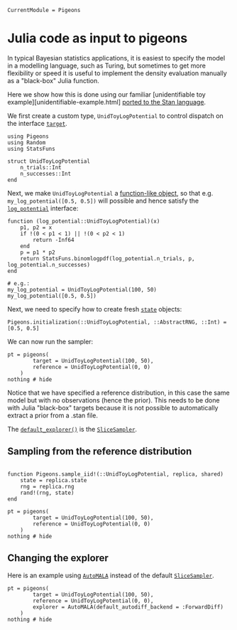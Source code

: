 ```@meta
CurrentModule = Pigeons
```

# Julia code as input to pigeons

In typical Bayesian statistics applications, it is 
easiest to specify the model in a modelling language, 
such as Turing, but sometimes to get more flexibility or 
speed it is useful to implement the density evaluation 
manually as a "black-box" Julia function. 

Here we show how this is done using our familiar [unidentifiable toy example][unidentifiable-example.html]
[ported to the Stan language](https://github.com/Julia-Tempering/Pigeons.jl/blob/main/examples/stan/unid.stan).

We first create a custom type, `UnidToyLogPotential` to control dispatch on the interface [`target`](@ref).


```@example julia
using Pigeons 
using Random
using StatsFuns

struct UnidToyLogPotential 
    n_trials::Int
    n_successes::Int
end
```

Next, we make `UnidToyLogPotential` a 
[function-like object](https://docs.julialang.org/en/v1/manual/methods/#Function-like-objects), so that e.g.
`my_log_potential([0.5, 0.5])` will possible and 
hence satisfy the [`log_potential`](@ref) interface:

```@example julia
function (log_potential::UnidToyLogPotential)(x) 
    p1, p2 = x
    if !(0 < p1 < 1) || !(0 < p2 < 1)
        return -Inf64 
    end
    p = p1 * p2
    return StatsFuns.binomlogpdf(log_potential.n_trials, p, log_potential.n_successes)
end

# e.g.:
my_log_potential = UnidToyLogPotential(100, 50)
my_log_potential([0.5, 0.5])
```

Next, we need to specify how to create fresh [`state`](@ref) objects: 

```@example julia
Pigeons.initialization(::UnidToyLogPotential, ::AbstractRNG, ::Int) = [0.5, 0.5]
```

We can now run the sampler:

```@example julia
pt = pigeons(
        target = UnidToyLogPotential(100, 50), 
        reference = UnidToyLogPotential(0, 0)
    )
nothing # hide
```

Notice that we have specified a reference distribution, in this case the same model but with 
no observations (hence the prior).
This needs to be done with Julia "black-box" targets because it is 
not possible to automatically extract a prior from a .stan file. 

The [`default_explorer()`](@ref) is the [`SliceSampler`](@ref). 


## Sampling from the reference distribution

```@example julia

function Pigeons.sample_iid!(::UnidToyLogPotential, replica, shared)
    state = replica.state 
    rng = replica.rng 
    rand!(rng, state)
end

pt = pigeons(
        target = UnidToyLogPotential(100, 50), 
        reference = UnidToyLogPotential(0, 0)
    )
nothing # hide
```


## Changing the explorer 

Here is an example using [`AutoMALA`](@ref) instead of the default 
[`SliceSampler`](@ref). 

```@example julia
pt = pigeons(
        target = UnidToyLogPotential(100, 50), 
        reference = UnidToyLogPotential(0, 0), 
        explorer = AutoMALA(default_autodiff_backend = :ForwardDiff) 
    )
nothing # hide
```

